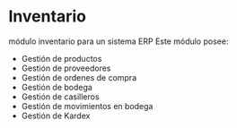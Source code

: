# Inventario
módulo inventario para un sistema ERP
Este módulo posee:
- Gestión de productos
- Gestión de proveedores
- Gestión de ordenes de compra
- Gestión de bodega
- Gestión de casilleros
- Gestión de movimientos en bodega
- Gestión de Kardex
